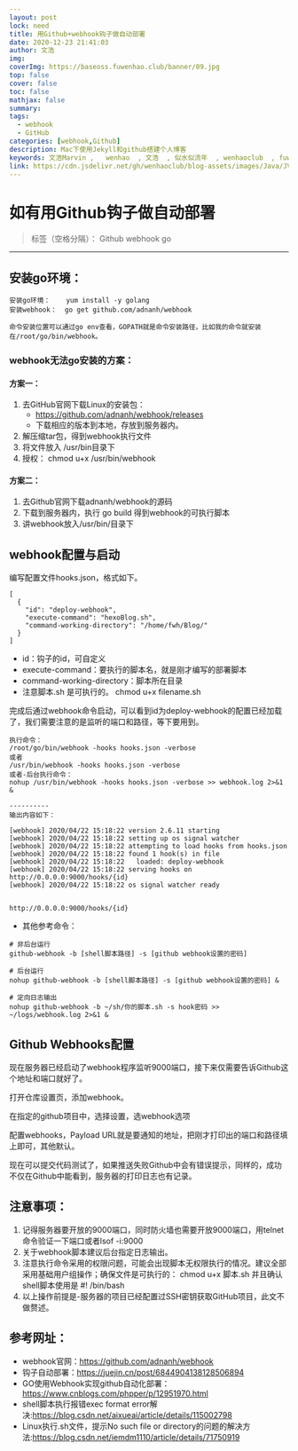 ```yaml
---
layout: post
lock: need
title: 用Github+webhook钩子做自动部署
date: 2020-12-23 21:41:03
author: 文浩
img:
coverImg: https://baseoss.fuwenhao.club/banner/09.jpg
top: false
cover: false
toc: false
mathjax: false
summary:
tags:
  - webhook
  - GitHub
categories: [webhook,Github]
description: Mac下使用Jekyll和github搭建个人博客
keywords: 文浩Marvin ,   wenhao  , 文浩  , 似水似流年  , wenhaoclub  , fuwenhao.club , plus.fuwenhao.club  ,文浩的博客 , 似水似流年的博客
link: https://cdn.jsdelivr.net/gh/wenhaoclub/blog-assets/images/Java/JVM/head2.jpg
---
```


# 如有用Github钩子做自动部署

> 标签（空格分隔）： Github webhook go 

<link rel="stylesheet" href="https://cdn.jsdelivr.net/gh/wenhaoclub/blog-assets/files/js/css/APlayer.min.css">
<script src="https://cdn.jsdelivr.net/gh/wenhaoclub/blog-assets/files/js/APlayer.min.js"></script>
<script src="https://cdn.jsdelivr.net/npm/meting@1.1.0/dist/Meting.min.js"></script>
<div class="aplayer" data-id="1901371647" data-server="netease" data-type="song" data-mode="single" data-autoplay="true"></div>

---


## 安装go环境：

    安装go环境：    yum install -y golang
    安装webhook：  go get github.com/adnanh/webhook
    
    命令安装位置可以通过go env查看，GOPATH就是命令安装路径，比如我的命令就安装在/root/go/bin/webhook。


### webhook无法go安装的方案：
#### 方案一：
1. 去GitHub官网下载Linux的安装包：
   - https://github.com/adnanh/webhook/releases
   - 下载相应的版本到本地，存放到服务器内。
2. 解压缩tar包，得到webhook执行文件
3. 将文件放入 /usr/bin目录下
4. 授权： chmod u+x /usr/bin/webhook

#### 方案二：
1.  去Github官网下载adnanh/webhook的源码
2. 下载到服务器内，执行 go build 得到webhook的可执行脚本
3.  讲webhook放入/usr/bin/目录下

## webhook配置与启动

编写配置文件hooks.json，格式如下。

```
[
  {
    "id": "deploy-webhook",
    "execute-command": "hexoBlog.sh",
    "command-working-directory": "/home/fwh/Blog/"
  }
]

```

- id：钩子的id，可自定义
- execute-command：要执行的脚本名，就是刚才编写的部署脚本
- command-working-directory：脚本所在目录
- 注意脚本.sh 是可执行的。 chmod u+x filename.sh

完成后通过webhook命令启动，可以看到id为deploy-webhook的配置已经加载了，我们需要注意的是监听的端口和路径，等下要用到。

```
执行命令：
/root/go/bin/webhook -hooks hooks.json -verbose
或者
/usr/bin/webhook -hooks hooks.json -verbose
或者-后台执行命令：
nohup /usr/bin/webhook -hooks hooks.json -verbose >> webhook.log 2>&1 &

----------
输出内容如下：

[webhook] 2020/04/22 15:18:22 version 2.6.11 starting
[webhook] 2020/04/22 15:18:22 setting up os signal watcher
[webhook] 2020/04/22 15:18:22 attempting to load hooks from hooks.json
[webhook] 2020/04/22 15:18:22 found 1 hook(s) in file
[webhook] 2020/04/22 15:18:22   loaded: deploy-webhook
[webhook] 2020/04/22 15:18:22 serving hooks on http://0.0.0.0:9000/hooks/{id}
[webhook] 2020/04/22 15:18:22 os signal watcher ready


http://0.0.0.0:9000/hooks/{id}

```

- 其他参考命令：

```
# 非后台运行
github-webhook -b [shell脚本路径] -s [github webhook设置的密码]

# 后台运行
nohup github-webhook -b [shell脚本路径] -s [github webhook设置的密码] & 

# 定向日志输出
nohup github-webhook -b ~/sh/你的脚本.sh -s hook密码 >> ~/logs/webhook.log 2>&1 &
```


## Github Webhooks配置

现在服务器已经启动了webhook程序监听9000端口，接下来仅需要告诉Github这个地址和端口就好了。

打开仓库设置页，添加webhook。

在指定的github项目中，选择设置，选webhook选项

配置webhooks，Payload URL就是要通知的地址，把刚才打印出的端口和路径填上即可，其他默认。

现在可以提交代码测试了，如果推送失败Github中会有错误提示，同样的，成功不仅在Github中能看到，服务器的打印日志也有记录。

## 注意事项：

1. 记得服务器要开放的9000端口，同时防火墙也需要开放9000端口，用telnet命令验证一下端口或者lsof -i:9000
2. 关于webhook脚本建议后台指定日志输出。
3. 注意执行命令采用的权限问题，可能会出现脚本无权限执行的情况。建议全部采用基础用户组操作；确保文件是可执行的： chmod u+x  脚本.sh   并且确认shell脚本使用是 #! /bin/bash
4. 以上操作前提是-服务器的项目已经配置过SSH密钥获取GitHub项目，此文不做赘述。


## 参考网址：

- webhook官网：https://github.com/adnanh/webhook
- 钩子自动部署：https://juejin.cn/post/6844904138128506894
- GO使用Webhook实现github自动化部署：https://www.cnblogs.com/phpper/p/12951970.html
- shell脚本执行报错exec format error解决:https://blog.csdn.net/aixueai/article/details/115002798
- Linux执行.sh文件，提示No such file or directory的问题的解决方法:https://blog.csdn.net/iemdm1110/article/details/71750919